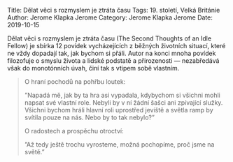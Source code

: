 Title: Dělat věci s rozmyslem je ztráta času
Tags: 19. století, Velká Británie
Author: Jerome Klapka Jerome
Category: Jerome Klapka Jerome
Date: 2019-10-15

Dělat věci s rozmyslem je ztráta času (The Second Thoughts of an Idle Fellow) je sbírka 12 povídek vycházejících z běžných životních situací, které ne vždy dopadají tak, jak bychom si přáli. Autor na konci mnoha povídek filozofuje o smyslu života a lidské podstatě a přirozenosti — nezabředává však do monotónních úvah, činí tak s vtipem sobě vlastním.


> O hraní pochodů na pohřbu loutek:
> 
> ”Napadá mě, jak by ta hra asi vypadala, kdybychom si všichni mohli napsat své vlastní role. Nebyli by v ní žádní šašci ani zpívající služky. Všichni bychom hráli hlavní roli uprostřed jeviště a světla ramp by svítila pouze na nás. Nebo by to tak nebylo?”
> 
> O radostech a prospěchu otroctví:
> 
> ”Až tedy ještě trochu vyrosteme, možná pochopíme, proč jsme na světě.”


